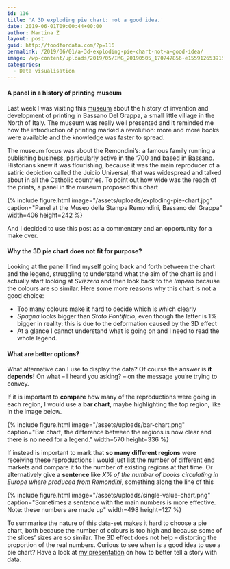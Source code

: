 ```yaml
---
id: 116
title: 'A 3D exploding pie chart: not a good idea.'
date: 2019-06-01T09:00:44+00:00
author: Martina Z
layout: post
guid: http://foodfordata.com/?p=116
permalink: /2019/06/01/a-3d-exploding-pie-chart-not-a-good-idea/
image: /wp-content/uploads/2019/05/IMG_20190505_170747856-e1559126539151.jpg
categories:
  - Data visualisation
---
```


#### A panel in a history of printing museum

Last week I was visiting this <a rel="noreferrer noopener" aria-label=" (opens in a new tab)" href="http://www.museibassano.it/collezione/museo-della-stampa-remondini" target="_blank">museum</a> about the history of invention and development of printing in Bassano Del Grappa, a small little village in the North of Italy. The museum was really well presented and it reminded me how the introduction of printing marked a revolution: more and more books were available and the knowledge was faster to spread.

The museum focus was about the Remondini&#8217;s: a famous family running a publishing business, particularly active in the &#8216;700 and based in Bassano. Historians knew it was flourishing, because it was the main reproducer of a satiric depiction called the Juicio Universal, that was widespread and talked about in all the Catholic countries. To point out how wide was the reach of the prints, a panel in the museum proposed this chart 

{% include figure.html image="/assets/uploads/exploding-pie-chart.jpg" caption="Panel at the Museo della Stampa Remondini, Bassano del Grappa" width=406 height=242 %}



And I decided to use this post as a commentary and an opportunity for a make over.

#### Why the 3D pie chart does not fit for purpose?

Looking at the panel I find myself going back and forth between the chart and the legend, struggling to understand what the aim of the chart is and I actually start looking at _Svizzera_ and then look back to the _Impero_ because the colours are so similar. Here some more reasons why this chart is not a good choice:

  * Too many colours make it hard to decide which is which clearly
  * _Spagna_ looks bigger than _Stato Pontificio_, even though the latter is 1% bigger in reality: this is due to the deformation caused by the 3D effect
  * At a glance I cannot understand what is going on and I need to read the whole legend.

#### What are better options?

What alternative can I use to display the data? Of course the answer is **it depends!** On what &#8211; I heard you asking? &#8211; on the message you&#8217;re trying to convey. 

If it is important to **compare** how many of the reproductions were going in each region, I would use a **bar chart**, maybe highlighting the top region, like in the image below.

{% include figure.html image="/assets/uploads/bar-chart.png" caption="Bar chart, the difference between the regions is now clear and there is no need for a legend." width=570 height=336 %}

If instead is important to mark that **so many different regions** were receiving these reproductions I would just list the number of different end markets and compare it to the number of existing regions at that time. Or alternatively give a **sentence** like _X% of the number of books circulating in Europe where produced from Remondini_, something along the line of this

{% include figure.html image="/assets/uploads/single-value-chart.png" caption="Sometimes a sentence with the main numbers is more effective. Note: these numbers are made up" width=498 height=127 %}

To summarise the nature of this data-set makes it hard to choose a pie chart, both because the number of colours is too high and because some of the slices&#8217; sizes are so similar. The 3D effect does not help &#8211; distorting the proportion of the real numbers. Curious to see when is a good idea to use a pie chart? Have a look at <a rel="noreferrer noopener" aria-label="my presentation (opens in a new tab)" href="https://foodfordata.com/2019/02/10/how-to-tell-a-story-with-data/" target="_blank">my presentation</a> on how to better tell a story with data.
